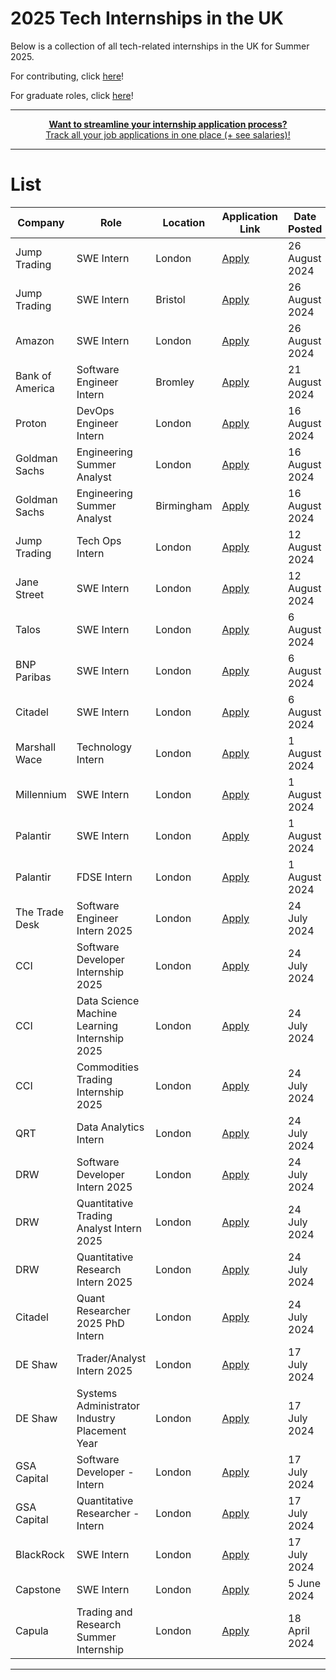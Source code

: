 # 2025 Tech Internships in the UK
Below is a collection of all tech-related internships in the UK for Summer 2025.

For contributing, click [here](https://github.com/devzenq/2025-Internships-UK/blob/main/CONTRIBUTE.md)!

For graduate roles, click [here](https://github.com/devzenq/Graduate-Roles-UK)!

---
<div align="center">
	<p>
		<a href="https://compclarity.com/tracker">
			<b>Want to streamline your internship application process?</b>
			<br>
			Track all your job applications in one place (+ see salaries)!
			<br>
		</a>
	</p>
</div>

---

# List
| Company | Role | Location | Application Link | Date Posted |
| -------- | -------- | -------- | -------- | -------- |
| Jump Trading | SWE Intern | London | [Apply](https://www.jumptrading.com/careers/5624032/?utm_source=CompClarity) | 26 August 2024 |
| Jump Trading | SWE Intern | Bristol | [Apply](https://www.jumptrading.com/careers/5624727/?utm_source=CompClarity) | 26 August 2024 |
| Amazon | SWE Intern | London | [Apply](https://amazon.jobs/en/jobs/2605274/2025-software-dev-engineer-intern?utm_source=CompClarity) | 26 August 2024 |
| Bank of America | Software Engineer Intern | Bromley | [Apply](https://bankcampuscareers.tal.net/vx/lang-en-GB/mobile-0/brand-4/user-3887283/xf-68ba4540d909/candidate/so/pm/1/pl/1/opp/11889-Global-Technology-Software-Engineer-Summer-2025-Analyst-Bromley/en-GB?utm_source=CompClarity) | 21 August 2024 |
| Proton | DevOps Engineer Intern | London | [Apply](https://job-boards.eu.greenhouse.io/proton/jobs/4378513101?utm_source=CompClarity) | 16 August 2024 | 
| Goldman Sachs | Engineering Summer Analyst | London | [Apply](https://higher.gs.com/roles/128541?utm_source=CompClarity) | 16 August 2024 |
| Goldman Sachs | Engineering Summer Analyst | Birmingham | [Apply](https://higher.gs.com/roles/128534?utm_source=CompClarity) | 16 August 2024 |
| Jump Trading | Tech Ops Intern | London | [Apply](https://www.jumptrading.com/careers/5624733/?utm_source=CompClarity) | 12 August 2024 |
| Jane Street | SWE Intern | London | [Apply](https://www.janestreet.com/join-jane-street/position/7531041002/?utm_source=CompClarity) | 12 August 2024 |
| Talos | SWE Intern | London | [Apply](https://jobs.ashbyhq.com/Talos-Trading/4967dc6d-b589-447f-ba9e-671fb0e638ee/application?utm_source=CompClarity) | 6 August 2024 |
| BNP Paribas | SWE Intern | London | [Apply](https://bnpparibas.tal.net/vx/lang-en-GB/mobile-0/brand-2/user-807236/xf-74fcfccade6f/candidate/so/pm/1/pl/1/opp/2150-London-2025-Summer-Internship-Technology/en-GB?utm_source=CompClarity) | 6 August 2024| 
| Citadel | SWE Intern | London | [Apply](https://www.citadel.com/careers/details/software-engineer-2025-intern-europe/?utm_source=CompClarity) | 6 August 2024 |
| Marshall Wace | Technology Intern | London | [Apply](https://job-boards.greenhouse.io/mwinternshipprogram/jobs/7501403002?gh_src=6df8b42e2us) | 1 August 2024 |
| Millennium | SWE Intern | London | [Apply](https://mlp.eightfold.ai/careers/job/755938466600?microsite=campus-site) | 1 August 2024 |
| Palantir | SWE Intern | London | [Apply](https://jobs.lever.co/palantir/76a60923-bb49-40f5-b061-7c7eb1299602/apply) | 1 August 2024 |
| Palantir | FDSE Intern | London | [Apply](https://jobs.lever.co/palantir/7f744341-9e34-44e8-915f-4f083a0c0d30/apply) | 1 August 2024 |
| The Trade Desk | Software Engineer Intern 2025 | London | [Apply](https://careers.thetradedesk.com/jobs/4427560007/2025-summer-intern-software-engineer-london) | 24 July 2024 |
| CCI | Software Developer Internship 2025 | London | [Apply](https://osv-cci.wd1.myworkdayjobs.com/en-US/CCICareers/job/London-UK/Front-Office-IT-Developer-Internship--Summer-2025-_R857-1?locations=f2015cfc02f00191c190c981a701650e) | 24 July 2024 |
| CCI | Data Science Machine Learning Internship 2025 | London | [Apply](https://osv-cci.wd1.myworkdayjobs.com/en-US/CCICareers/job/London-UK/Data-Science-Machine-Learning-Internship--Summer-2025-_R856?locations=f2015cfc02f00191c190c981a701650e) | 24 July 2024 |
| CCI | Commodities Trading Internship 2025 | London | [Apply](https://osv-cci.wd1.myworkdayjobs.com/en-US/CCICareers/job/London-UK/Commodities-Trading-Summer-Analyst-Internship-Programme--Summer-2025-_R852?locations=f2015cfc02f00191c190c981a701650e) | 24 July 2024 |
| QRT | Data Analytics Intern | London | [Apply](https://www.qube-rt.com/careers/job?gh_jid=7497802002) | 24 July 2024 |
| DRW | Software Developer Intern 2025 | London | [Apply](https://boards.greenhouse.io/drweng/jobs/6000871) | 24 July 2024 |
| DRW | Quantitative Trading Analyst Intern 2025 | London | [Apply](https://boards.greenhouse.io/drweng/jobs/5997671) | 24 July 2024 |
| DRW | Quantitative Research Intern 2025 | London | [Apply](https://boards.greenhouse.io/drweng/jobs/6000854) | 24 July 2024 |
| Citadel | Quant Researcher 2025 PhD Intern | London | [Apply](https://www.citadel.com/careers/details/quantitative-researcher-2025-phd-intern-europe-2/) | 24 July 2024 |
| DE Shaw | Trader/Analyst Intern 2025 | London | [Apply](https://www.deshaw.com/careers/trader-analyst-intern-london-summer-2025-5090) | 17 July 2024 |
| DE Shaw | Systems Administrator Industry Placement Year | London | [Apply](https://www.deshaw.com/careers/systems-administrator-industry-placement-year-london-5139) | 17 July 2024 |
| GSA Capital | Software Developer - Intern | London | [Apply](https://boards.greenhouse.io/embed/job_app?for=gsacapital&token=6795640002) | 17 July 2024 |
| GSA Capital | Quantitative Researcher - Intern | London | [Apply](https://boards.greenhouse.io/embed/job_app?for=gsacapital&token=6795635002) | 17 July 2024 |
| BlackRock | SWE Intern | London | [Apply](https://blackrock.tal.net/vx/brand-3/spa-1/candidate/so/pm/1/pl/1/opp/8162-2025-Summer-Internship-Program-EMEA/en-GB) | 17 July 2024 |
| Capstone | SWE Intern | London | [Apply](https://www.capstoneco.com/careers/2025-summer-internship-software-engineering/?gh_jid=7470796002) | 5 June 2024 |
| Capula | Trading and Research Summer Internship | London | [Apply](https://apply.workable.com/capula-investment-management-ltd/j/CADD57CDA5/) | 18 April 2024 |

---
